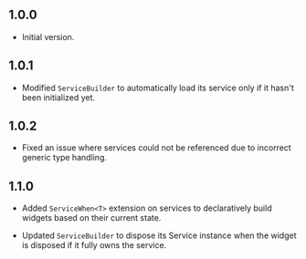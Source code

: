 ## 1.0.0
- Initial version.

## 1.0.1
- Modified `ServiceBuilder` to automatically load its service only if it hasn't been initialized yet.

## 1.0.2
- Fixed an issue where services could not be referenced due to incorrect generic type handling.

## 1.1.0
- Added `ServiceWhen<T>` extension on services to declaratively build widgets based on their current state.

- Updated `ServiceBuilder` to dispose its Service instance when the widget is disposed if it fully owns the service.
